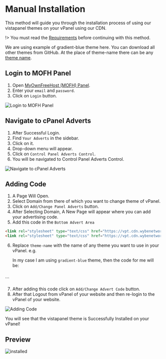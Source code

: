 # Manual Installation

This method will guide you through the installation process of using our vistapanel themes on your vPanel using our CDN. 

!> You must read the [Requirements](https://docs.wybenetwork.com/vistapanel-themes/#/requirement) before continuing with this method.

We are using example of gradient-blue theme here. You can download all other themes from GitHub. At the place of theme-name there can be any [theme name](https://docs.wybenetwork.com/vistapanel-themes/#/themes-name).

## Login to MOFH Panel

1. Open [MyOwnFreeHost (MOFH) Panel](https://panel.myownfreehost.net/).
2. Enter your `email` and `password`.
3. Click on `Login` button.

![Login to MOFH Panel](assets/img/m1-05.png)

## Navigate to cPanel Adverts

1. After Successful Login.
2. Find `Your Adverts` in the sidebar.
3. Click on it.
4. Drop-down menu will appear.
5. Click on `Control Panel Adverts Control`.
6. You will be navigated to Control Panel Adverts Control.

![Navigate to cPanel Adverts](assets/img/m1-06.png)

## Adding Code

1. A Page Will Open.
2. Select Domain from there of which you want to change theme of vPanel.
3. Click on `Add/Change Panel Adverts` button.
4. After Selecting Domain, A New Page will appear where you can add your advertising code.
5. Add this code in the `Bottom Advert Area`
```html
<link rel="stylesheet" type="text/css" href="https://vpt.cdn.wybenetwork.com/theme-name/icon_spritemap.css" />
<link rel="stylesheet" type="text/css" href="https://vpt.cdn.wybenetwork.com/theme-name/styles.css" />
```
6. Replace `theme-name` with the name of any theme you want to use in your vPanel. e.g.

   In my case I am using `gradient-blue` theme, then the code for me will be: 
   ```html
<link rel="stylesheet" type="text/css" href="https://vpt.cdn.wybenetwork.com/gradient-blue/icon_spritemap.css" />
<link rel="stylesheet" type="text/css" href="https://vpt.cdn.wybenetwork.com/gradient-blue/styles.css" />
```

7. After adding this code click on `Add/Change Advert Code` button.
8. After that Logout from vPanel of your website and then re-login to the vPanel of your website.

![Adding Code](assets/img/m2-07.png)

You will see that the vistapanel theme is Successfully Installed on your vPanel!

## Preview

![installed](assets/img/preview.png)